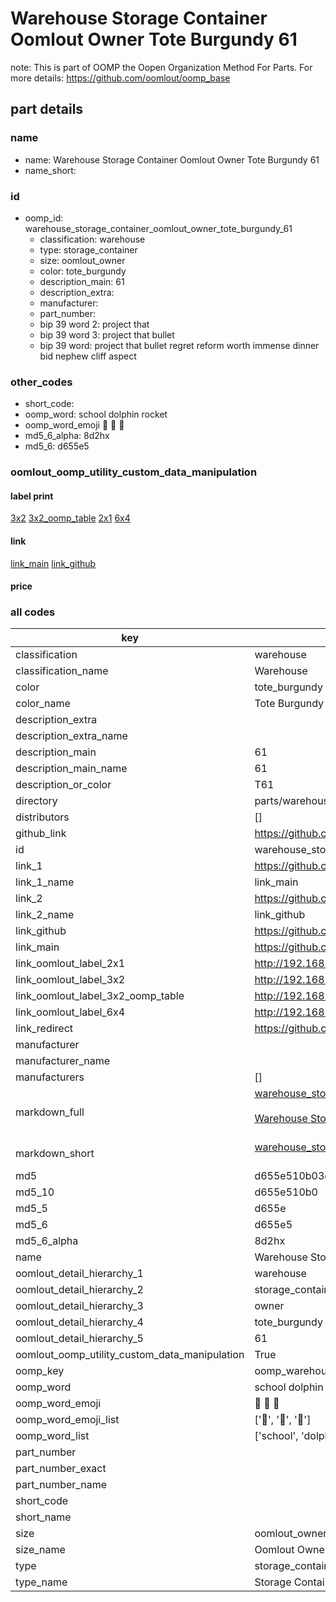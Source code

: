 # Warehouse Storage Container Oomlout Owner Tote Burgundy 61  

note: This is part of OOMP the Oopen Organization Method For Parts. For more details: https://github.com/oomlout/oomp_base

##  part details
  







### name
* name: Warehouse Storage Container Oomlout Owner Tote Burgundy 61
* name_short: 
### id
* oomp_id: warehouse_storage_container_oomlout_owner_tote_burgundy_61
  * classification: warehouse
  * type: storage_container
  * size: oomlout_owner
  * color: tote_burgundy
  * description_main: 61
  * description_extra: 
  * manufacturer: 
  * part_number: 
  * bip 39 word 2: project that
  * bip 39 word 3: project that bullet
  * bip 39 word: project that bullet regret reform worth immense dinner bid nephew cliff aspect

### other_codes
* short_code: 
* oomp_word: school dolphin rocket
* oomp_word_emoji :school: :dolphin: :rocket:
* md5_6_alpha: 8d2hx
* md5_6: d655e5






### oomlout_oomp_utility_custom_data_manipulation
#### label print
[3x2](http://192.168.1.245:1112/?label=oomp%208d2hx)
[3x2_oomp_table](http://192.168.1.108:1112/?label=oomp%208d2hx)
[2x1](http://192.168.1.242:1112/?label=oomp%208d2hx)
[6x4](http://192.168.1.55:1112/?label=oomp%208d2hx)    

#### link

[link_main](https://github.com/oomlout/oomlout_oomp_version_1_messy/tree/main/parts/warehouse_storage_container_oomlout_owner_tote_burgundy_61) [link_github](https://github.com/oomlout/oomlout_oomp_version_1_messy/tree/main/parts/warehouse_storage_container_oomlout_owner_tote_burgundy_61)                             

#### price







### all codes 
| key | value |  
| --- | --- |  
| classification | warehouse |  
| classification_name | Warehouse |  
| color | tote_burgundy |  
| color_name | Tote Burgundy |  
| description_extra |  |  
| description_extra_name |  |  
| description_main | 61 |  
| description_main_name | 61 |  
| description_or_color | T61 |  
| directory | parts/warehouse_storage_container_oomlout_owner_tote_burgundy_61 |  
| distributors | [] |  
| github_link | https://github.com/oomlout/oomlout_oomp_part_src/tree/main/parts/warehouse_storage_container_oomlout_owner_tote_burgundy_61 |  
| id | warehouse_storage_container_oomlout_owner_tote_burgundy_61 |  
| link_1 | https://github.com/oomlout/oomlout_oomp_version_1_messy/tree/main/parts/warehouse_storage_container_oomlout_owner_tote_burgundy_61 |  
| link_1_name | link_main |  
| link_2 | https://github.com/oomlout/oomlout_oomp_version_1_messy/tree/main/parts/warehouse_storage_container_oomlout_owner_tote_burgundy_61 |  
| link_2_name | link_github |  
| link_github | https://github.com/oomlout/oomlout_oomp_version_1_messy/tree/main/parts/warehouse_storage_container_oomlout_owner_tote_burgundy_61 |  
| link_main | https://github.com/oomlout/oomlout_oomp_version_1_messy/tree/main/parts/warehouse_storage_container_oomlout_owner_tote_burgundy_61 |  
| link_oomlout_label_2x1 | http://192.168.1.242:1112/?label=oomp%208d2hx |  
| link_oomlout_label_3x2 | http://192.168.1.245:1112/?label=oomp%208d2hx |  
| link_oomlout_label_3x2_oomp_table | http://192.168.1.108:1112/?label=oomp%208d2hx |  
| link_oomlout_label_6x4 | http://192.168.1.55:1112/?label=oomp%208d2hx |  
| link_redirect | https://github.com/oomlout/oomlout_oomp_version_1_messy/tree/main/parts/warehouse_storage_container_oomlout_owner_tote_burgundy_61 |  
| manufacturer |  |  
| manufacturer_name |  |  
| manufacturers | [] |  
| markdown_full | [warehouse_storage_container_oomlout_owner_tote_burgundy_61](none)<br>[](none)<br>[Warehouse Storage Container Oomlout Owner Tote Burgundy 61](none)<br><br> |  
| markdown_short | [warehouse_storage_container_oomlout_owner_tote_burgundy_61](none)<br><br> |  
| md5 | d655e510b03e4e33f7da2b4a3c77fd60 |  
| md5_10 | d655e510b0 |  
| md5_5 | d655e |  
| md5_6 | d655e5 |  
| md5_6_alpha | 8d2hx |  
| name | Warehouse Storage Container Oomlout Owner Tote Burgundy 61 |  
| oomlout_detail_hierarchy_1 | warehouse |  
| oomlout_detail_hierarchy_2 | storage_container |  
| oomlout_detail_hierarchy_3 | owner |  
| oomlout_detail_hierarchy_4 | tote_burgundy |  
| oomlout_detail_hierarchy_5 | 61 |  
| oomlout_oomp_utility_custom_data_manipulation | True |  
| oomp_key | oomp_warehouse_storage_container_oomlout_owner_tote_burgundy_61 |  
| oomp_word | school dolphin rocket |  
| oomp_word_emoji | :school: :dolphin: :rocket: |  
| oomp_word_emoji_list | [':school:', ':dolphin:', ':rocket:'] |  
| oomp_word_list | ['school', 'dolphin', 'rocket'] |  
| part_number |  |  
| part_number_exact |  |  
| part_number_name |  |  
| short_code |  |  
| short_name |  |  
| size | oomlout_owner |  
| size_name | Oomlout Owner |  
| type | storage_container |  
| type_name | Storage Container |  
